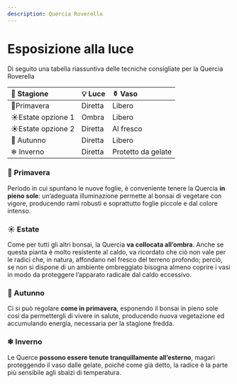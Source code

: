 ```yaml
---
description: Quercia Roverella
---
```


# Esposizione alla luce

Di seguito una tabella riassuntiva delle tecniche consigliate per la Quercia Roverella

| 📆 Stagione | 💡 Luce | ⚱ Vaso |
| :--- | :--- | :--- |
| 🌿Primavera | Diretta | Libero |
| ☀Estate opzione 1 | Ombra | Libero |
| ☀Estate opzione 2 | Diretta | Al fresco |
| 🍂 Autunno | Diretta | Libero |
| ❄ Inverno | Diretta | Protetto da gelate |

### 🌿 Primavera

Periodo in cui spuntano le nuove foglie, è conveniente tenere la Quercia **in pieno sole**: un’adeguata illuminazione permette al bonsai di vegetare con vigore, producendo rami robusti e soprattutto foglie piccole e dal colore intenso.

### ☀ Estate

Come per tutti gli altri bonsai, la Quercia **va collocata all’ombra**. Anche se questa pianta è molto resistente al caldo, va ricordato che ciò non vale per le radici che, in natura, affondano nel fresco del terreno profondo; perciò, se non si dispone di un ambiente ombreggiato bisogna almeno coprire i vasi in modo da proteggere l’apparato radicale dal caldo eccessivo. 

### 🍂 Autunno

Ci si può regolare **come in primavera**, esponendo il bonsai in pieno sole così da permettergli di vivere in salute, producendo  nuova vegetazione ed accumulando energia, necessaria per la stagione fredda.

### ❄ Inverno

Le Querce  **possono essere tenute tranquillamente all’esterno**, magari proteggendo il vaso dalle gelate, poiché come già detto, la radice è la parte più sensibile agli sbalzi di temperatura.

